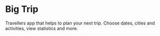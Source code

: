 # Big Trip

Travellers app that helps to plan your next trip. Choose dates, cities and activities, view statistics and more.
